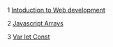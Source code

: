 1 [Intoduction to Web development](https://akshayfasale.hashnode.dev/introduction-to-web-and-html)

2 [Javascript Arrays](https://javascriptarraybyakshayfasale.hashnode.dev/javascript-arrays-an-introduction-for-beginners)

3 [Var let Const](https://akshayfasale.hashnode.dev/var-let-const)
